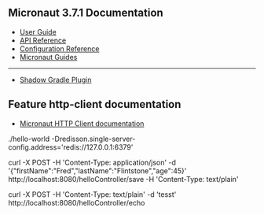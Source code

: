 ## Micronaut 3.7.1 Documentation

- [User Guide](https://docs.micronaut.io/3.7.1/guide/index.html)
- [API Reference](https://docs.micronaut.io/3.7.1/api/index.html)
- [Configuration Reference](https://docs.micronaut.io/3.7.1/guide/configurationreference.html)
- [Micronaut Guides](https://guides.micronaut.io/index.html)
---

- [Shadow Gradle Plugin](https://plugins.gradle.org/plugin/com.github.johnrengelman.shadow)
## Feature http-client documentation

- [Micronaut HTTP Client documentation](https://docs.micronaut.io/latest/guide/index.html#httpClient)


./hello-world -Dredisson.single-server-config.address='redis://127.0.0.1:6379'


curl -X POST -H 'Content-Type: application/json' -d '{"firstName":"Fred","lastName":"Flintstone","age":45}' http://localhost:8080/helloController/save 
-H 'Content-Type: text/plain'

curl -X POST -H 'Content-Type: text/plain' -d 'tesst' http://localhost:8080/helloController/echo 
